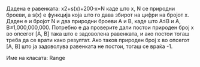 Дадена е равенката: x2+s(x)+200·x=N каде што x, N се природни броеви, а s(x) е функција која што го дава збирот на цифри на бројот x. Даден е и бројот N и два природни броеви A и B, каде што A≤B и A, B≤1,000,000,000. Потребно е да проверите дали постои природен број x во опсегот [A, B] така што е задоволена равенката, и ако постои тогаш треба да се врати како резултат. Ако таков природен број x во опсегот [A, B] што ја задоволува равенката не постои, тогаш се враќа -1.

Име на класата: Range